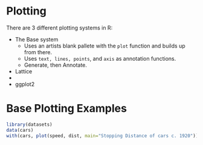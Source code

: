 # Plotting
There are 3 different plotting systems in R:
* The Base system
  * Uses an artists blank pallete with the `plot` function and builds up from there.
  * Uses `text, lines, points`, and `axis` as annotation functions.
  * Generate, then Annotate.
* Lattice
* 
* ggplot2

# Base Plotting Examples
```R
library(datasets)
data(cars)
with(cars, plot(speed, dist, main="Stopping Distance of cars c. 1920"))
```
